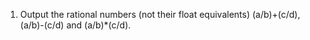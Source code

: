 1. Output the rational numbers (not their float equivalents) (a/b)+(c/d), (a/b)-(c/d) and (a/b)*(c/d).
